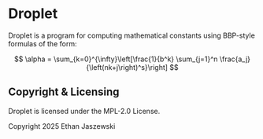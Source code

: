 # Droplet

Droplet is a program for computing mathematical constants using BBP-style formulas of the form:

$$
\alpha = \sum_{k=0}^{\infty}\left[\frac{1}{b^k} \sum_{j=1}^n \frac{a_j}{\left(nk+j\right)^s}\right]
$$

## Copyright & Licensing

Droplet is licensed under the MPL-2.0 License.

Copyright 2025 Ethan Jaszewski